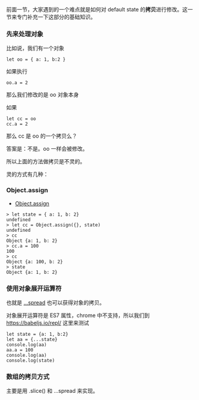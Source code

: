 前面一节，大家遇到的一个难点就是如何对 default state 的**拷贝**进行修改。这一节来专门补充一下这部分的基础知识。

### 先来处理对象

比如说，我们有一个对象

```
let oo = { a: 1, b:2 }
```

如果执行

```
oo.a = 2
```

那么我们修改的是 oo 对象本身


如果

```
let cc = oo
cc.a = 2
```

那么 cc 是 oo 的一个拷贝么？

答案是：不是。oo 一样会被修改。

所以上面的方法做拷贝是不灵的。

灵的方式有几种：

### Object.assign

- [Object.assign](https://developer.mozilla.org/en/docs/Web/JavaScript/Reference/Global_Objects/Object/assign)

```
> let state = { a: 1, b: 2}
undefined
> let cc = Object.assign({}, state)
undefined
> cc
Object {a: 1, b: 2}
> cc.a = 100
100
> cc
Object {a: 100, b: 2}
> state
Object {a: 1, b: 2}
```

### 使用对象展开运算符

也就是 [...spread](http://cn.redux.js.org/docs/recipes/UsingObjectSpreadOperator.html) 也可以获得对象的拷贝。

对象展开运算符是 ES7 属性，chrome 中不支持，所以我们到 https://babeljs.io/repl/ 这里来测试

```
let state = {a: 1, b:2}
let aa = {...state}
console.log(aa)
aa.a = 100
console.log(aa)
console.log(state)
```

### 数组的拷贝方式

主要是用 .slice() 和 ...spread 来实现。
